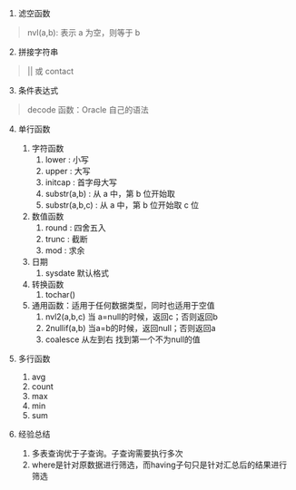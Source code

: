 1. 滤空函数
> nvl(a,b): 表示 a 为空，则等于 b

2. 拼接字符串
> || 或 contact

3. 条件表达式
> decode 函数：Oracle 自己的语法

4. 单行函数
	1. 字符函数
		1. lower : 小写
		2. upper : 大写
		3. initcap : 首字母大写
		4. substr(a,b) : 从 a 中，第 b 位开始取
		5. substr(a,b,c) : 从 a 中，第 b 位开始取 c 位
	2. 数值函数
		1. round : 四舍五入
		2. trunc : 截断
		3. mod : 求余
	3. 日期
		1. sysdate 默认格式
	4. 转换函数
		1. tochar()
	5. 通用函数：适用于任何数据类型，同时也适用于空值
		1. nvl2(a,b,c) 当 a=null的时候，返回c；否则返回b
 		2. 2nullif(a,b) 当a=b的时候，返回null；否则返回a
 		3. coalesce 从左到右 找到第一个不为null的值
 		
 5. 多行函数
 	1. avg
 	2. count
 	3. max
 	4. min
 	5. sum

 	
6. 经验总结
	1. 多表查询优于子查询。子查询需要执行多次
	2. where是针对原数据进行筛选，而having子句只是针对汇总后的结果进行筛选